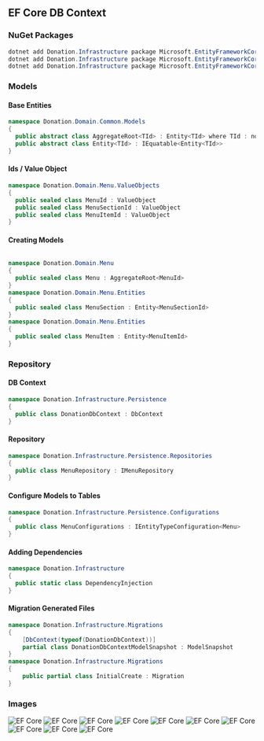 ﻿## EF Core DB Context

### NuGet Packages
```csharp
dotnet add Donation.Infrastructure package Microsoft.EntityFrameworkCore 
dotnet add Donation.Infrastructure package Microsoft.EntityFrameworkCore.SqlServer
dotnet add Donation.Infrastructure package Microsoft.EntityFrameworkCore.Design
```
### Models
#### Base Entities
```csharp
namespace Donation.Domain.Common.Models
{
  public abstract class AggregateRoot<TId> : Entity<TId> where TId : notnull
  public abstract class Entity<TId> : IEquatable<Entity<TId>>
}
```
#### Ids / Value Object
```csharp
namespace Donation.Domain.Menu.ValueObjects
{
  public sealed class MenuId : ValueObject
  public sealed class MenuSectionId : ValueObject
  public sealed class MenuItemId : ValueObject
}
```
#### Creating Models
```csharp

namespace Donation.Domain.Menu
{
  public sealed class Menu : AggregateRoot<MenuId>
}
namespace Donation.Domain.Menu.Entities
{
  public sealed class MenuSection : Entity<MenuSectionId>
}
namespace Donation.Domain.Menu.Entities
{
  public sealed class MenuItem : Entity<MenuItemId>
}
```
### Repository
#### DB Context
```csharp
namespace Donation.Infrastructure.Persistence
{
  public class DonationDbContext : DbContext
}
```
#### Repository
```csharp
namespace Donation.Infrastructure.Persistence.Repositories
{
  public class MenuRepository : IMenuRepository
}
```
#### Configure Models to Tables
```csharp
namespace Donation.Infrastructure.Persistence.Configurations
{
  public class MenuConfigurations : IEntityTypeConfiguration<Menu>
}
```
#### Adding Dependencies
```csharp
namespace Donation.Infrastructure
{
  public static class DependencyInjection
}
```
#### Migration Generated Files
```csharp
namespace Donation.Infrastructure.Migrations
{
    [DbContext(typeof(DonationDbContext))]
    partial class DonationDbContextModelSnapshot : ModelSnapshot
}
namespace Donation.Infrastructure.Migrations
{
    public partial class InitialCreate : Migration
}
```

### Images
![EF Core](https://github.com/ahsansoftengineer/donation-DDD/blob/A2-EF-Core-DDD-CleanArchetecture/Info/Images/StageA2-EF-Core-DDD.png)
![EF Core](https://github.com/ahsansoftengineer/donation-DDD/blob/A2-EF-Core-DDD-CleanArchetecture/Info/Images/StageA2-EF-Core-DDD-I.png)
![EF Core](https://github.com/ahsansoftengineer/donation-DDD/blob/A2-EF-Core-DDD-CleanArchetecture/Info/Images/StageA2-EF-Core-Full-Diagram.png)
![EF Core](https://github.com/ahsansoftengineer/donation-DDD/blob/A2-EF-Core-DDD-CleanArchetecture/Info/Images/StageA2-EF-Core-Z-DB-Diagram.png)
![EF Core](https://github.com/ahsansoftengineer/donation-DDD/blob/A2-EF-Core-DDD-CleanArchetecture/Info/Images/StageA2-EF-Core-Z-DB-Diagram-II.png)
![EF Core](https://github.com/ahsansoftengineer/donation-DDD/blob/A2-EF-Core-DDD-CleanArchetecture/Info/Images/StageA2-EF-Core-Z-DB-Diagram-III.png)
![EF Core](https://github.com/ahsansoftengineer/donation-DDD/blob/A2-EF-Core-DDD-CleanArchetecture/Info/Images/StageA2-EF-Core-Z-DB-Diagram-IV.png)
![EF Core](https://github.com/ahsansoftengineer/donation-DDD/blob/A2-EF-Core-DDD-CleanArchetecture/Info/Images/StageA2-EF-Core-Z-DB-Diagram-V.png)
![EF Core](https://github.com/ahsansoftengineer/donation-DDD/blob/A2-EF-Core-DDD-CleanArchetecture/Info/Images/StageA2-EF-Core-Z-DB-Diagram-VI.png)
![EF Core](https://github.com/ahsansoftengineer/donation-DDD/blob/A2-EF-Core-DDD-CleanArchetecture/Info/Images/StageA2-EF-Core-Z-DB-Diagram-VII.png)
